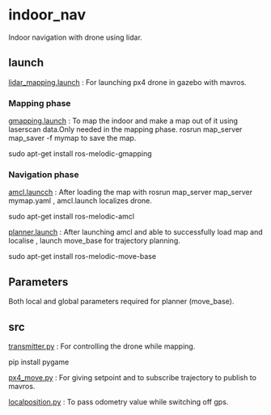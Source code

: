 # indoor_nav

Indoor navigation with drone using lidar.

## launch 

[lidar_mapping.launch](https://github.com/DarkcrusherX/indoor_nav/blob/master/launch/lidar_mapping.launch) : For launching px4 drone in gazebo with mavros.

### Mapping phase

[gmapping.launch](https://github.com/DarkcrusherX/indoor_nav/blob/master/launch/gmapping.launch) : To map the indoor and make a map out of it using laserscan data.Only needed in the mapping phase.
rosrun map_server map_saver -f mymap  to save the map.

sudo apt-get install ros-melodic-gmapping

### Navigation phase

[amcl.launcch](https://github.com/DarkcrusherX/indoor_nav/blob/master/launch/amcl.launch) : After loading the map with rosrun map_server map_server mymap.yaml , amcl.launch localizes drone.

sudo apt-get install ros-melodic-amcl

[planner.launch](https://github.com/DarkcrusherX/indoor_nav/blob/master/launch/amcl.launch) : After launching amcl and able to successfully load map and localise , launch move_base for trajectory planning.

sudo apt-get install ros-melodic-move-base

## Parameters

Both local and global parameters required for planner (move_base).

## src

[transmitter.py](https://github.com/DarkcrusherX/indoor_nav/blob/master/src/transmitter.py) : For controlling the drone while mapping.

pip install pygame

[px4_move.py](https://github.com/DarkcrusherX/indoor_nav/blob/master/src/px4_move.py) : For giving setpoint and to subscribe trajectory to publish to mavros.

[localposition.py](https://github.com/DarkcrusherX/indoor_nav/blob/master/src/localposition.py) : To pass odometry value while switching off gps.












